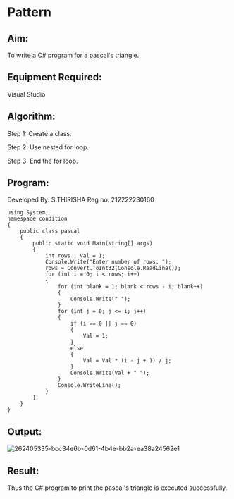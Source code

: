 # Pattern

## Aim:
To write a C# program for a pascal's triangle.

## Equipment Required:
Visual Studio

## Algorithm:
Step 1:
Create a class.

Step 2:
Use nested for loop.

Step 3:
End the for loop.

## Program:

Developed By: S.THIRISHA
Reg no: 212222230160
```
using System;
namespace condition
{
    public class pascal
    {
        public static void Main(string[] args)
        {
            int rows , Val = 1;
            Console.Write("Enter number of rows: ");
            rows = Convert.ToInt32(Console.ReadLine()); 
            for (int i = 0; i < rows; i++)
            {
                for (int blank = 1; blank < rows - i; blank++)
                {
                    Console.Write(" ");
                }
                for (int j = 0; j <= i; j++)
                {
                    if (i == 0 || j == 0)
                    {
                        Val = 1;
                    }
                    else
                    {
                        Val = Val * (i - j + 1) / j;
                    }
                    Console.Write(Val + " ");
                }
                Console.WriteLine();
            }
        }
    }
}
```

## Output:
![262405335-bcc34e6b-0d61-4b4e-bb2a-ea38a24562e1](https://github.com/Thirisha-s/C-Pattern/assets/120380280/883c5ce1-1f22-4d36-9d1f-47cb41e640d6)

## Result:
Thus the C# program to print the pascal's triangle is executed successfully.
